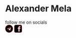 <h1>Alexander Mela</h1>
<P>follow me on socials<br>
<a href="https://t.me/H62hFn3kW11H3f5f21N5"><img src="https://github.com/Azim-vau/Azim-vau/blob/main/IMAGE/telegram.png" alt="alt text" width="25" height="25"></a>
<a href="https://www.facebook.com/H62hFn3kW11H3f5f21N5" target="_blank"><img src="https://github.com/Azim-vau/Azim-vau/blob/main/IMAGE/facebook.png" alt="alt text" width="25" height="25">
